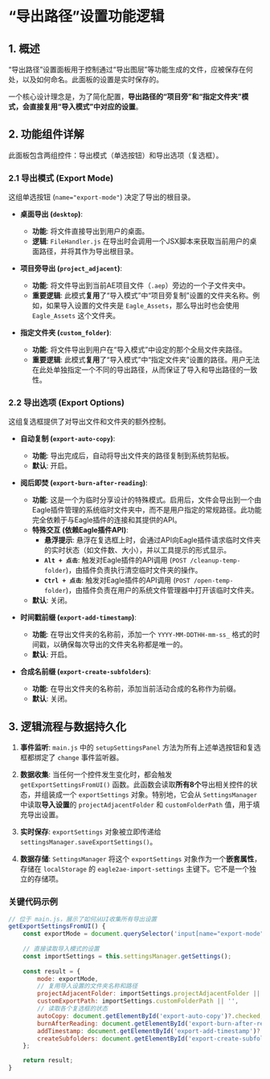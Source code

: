 # “导出路径”设置功能逻辑

## 1. 概述

“导出路径”设置面板用于控制通过“导出图层”等功能生成的文件，应被保存在何处，以及如何命名。此面板的设置是实时保存的。

一个核心设计理念是，为了简化配置，**导出路径的“项目旁”和“指定文件夹”模式，会直接复用“导入模式”中对应的设置**。

## 2. 功能组件详解

此面板包含两组控件：导出模式（单选按钮）和导出选项（复选框）。

### 2.1 导出模式 (Export Mode)

这组单选按钮 (`name="export-mode"`) 决定了导出的根目录。

- **桌面导出 (`desktop`)**: 
    - **功能**: 将文件直接导出到用户的桌面。
    - **逻辑**: `FileHandler.js` 在导出时会调用一个JSX脚本来获取当前用户的桌面路径，并将其作为导出根目录。

- **项目旁导出 (`project_adjacent`)**:
    - **功能**: 将文件导出到当前AE项目文件（`.aep`）旁边的一个子文件夹中。
    - **重要逻辑**: 此模式**复用**了“导入模式”中“项目旁复制”设置的文件夹名称。例如，如果导入设置的文件夹是 `Eagle_Assets`，那么导出时也会使用 `Eagle_Assets` 这个文件夹。

- **指定文件夹 (`custom_folder`)**:
    - **功能**: 将文件导出到用户在“导入模式”中设定的那个全局文件夹路径。
    - **重要逻辑**: 此模式**复用**了“导入模式”中“指定文件夹”设置的路径。用户无法在此处单独指定一个不同的导出路径，从而保证了导入和导出路径的一致性。

### 2.2 导出选项 (Export Options)

这组复选框提供了对导出文件和文件夹的额外控制。

- **自动复制 (`export-auto-copy`)**:
    - **功能**: 导出完成后，自动将导出文件夹的路径复制到系统剪贴板。
    - **默认**: 开启。

- **阅后即焚 (`export-burn-after-reading`)**:
    - **功能**: 这是一个为临时分享设计的特殊模式。启用后，文件会导出到一个由Eagle插件管理的系统临时文件夹中，而不是用户指定的常规路径。此功能完全依赖于与Eagle插件的连接和其提供的API。
    - **特殊交互 (依赖Eagle插件API)**:
        - **悬浮提示**: 悬浮在复选框上时，会通过API向Eagle插件请求临时文件夹的实时状态（如文件数、大小），并以工具提示的形式显示。
        - **`Alt + 点击`**: 触发对Eagle插件的API调用 (`POST /cleanup-temp-folder`)，由插件负责执行清空临时文件夹的操作。
        - **`Ctrl + 点击`**: 触发对Eagle插件的API调用 (`POST /open-temp-folder`)，由插件负责在用户的系统文件管理器中打开该临时文件夹。
    - **默认**: 关闭。

- **时间戳前缀 (`export-add-timestamp`)**:
    - **功能**: 在导出文件夹的名称前，添加一个 `YYYY-MM-DDTHH-mm-ss_` 格式的时间戳，以确保每次导出的文件夹名称都是唯一的。
    - **默认**: 开启。

- **合成名前缀 (`export-create-subfolders`)**:
    - **功能**: 在导出文件夹的名称前，添加当前活动合成的名称作为前缀。
    - **默认**: 关闭。

## 3. 逻辑流程与数据持久化

1.  **事件监听**: `main.js` 中的 `setupSettingsPanel` 方法为所有上述单选按钮和复选框都绑定了 `change` 事件监听器。

2.  **数据收集**: 当任何一个控件发生变化时，都会触发 `getExportSettingsFromUI()` 函数。此函数会读取**所有8个**导出相关控件的状态，并组装成一个 `exportSettings` 对象。特别地，它会从 `SettingsManager` 中读取**导入设置**的 `projectAdjacentFolder` 和 `customFolderPath` 值，用于填充导出设置。

3.  **实时保存**: `exportSettings` 对象被立即传递给 `settingsManager.saveExportSettings()`。

4.  **数据存储**: `SettingsManager` 将这个 `exportSettings` 对象作为一个**嵌套属性**，存储在 `localStorage` 的 `eagle2ae-import-settings` 主键下。它不是一个独立的存储项。

### 关键代码示例

```javascript
// 位于 main.js，展示了如何从UI收集所有导出设置
getExportSettingsFromUI() {
    const exportMode = document.querySelector('input[name="export-mode"]:checked')?.value || 'project_adjacent';
    
    // 直接读取导入模式的设置
    const importSettings = this.settingsManager.getSettings();
    
    const result = {
        mode: exportMode,
        // 复用导入设置的文件夹名称和路径
        projectAdjacentFolder: importSettings.projectAdjacentFolder || 'Eagle_Assets',
        customExportPath: importSettings.customFolderPath || '',
        // 读取各个复选框的状态
        autoCopy: document.getElementById('export-auto-copy')?.checked,
        burnAfterReading: document.getElementById('export-burn-after-reading')?.checked,
        addTimestamp: document.getElementById('export-add-timestamp')?.checked,
        createSubfolders: document.getElementById('export-create-subfolders')?.checked
    };

    return result;
}
```